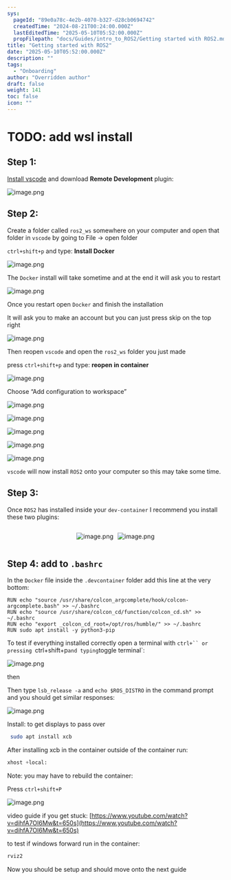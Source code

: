```yaml
---
sys:
  pageId: "89e0a78c-4e2b-4070-b327-d28cb0694742"
  createdTime: "2024-08-21T00:24:00.000Z"
  lastEditedTime: "2025-05-10T05:52:00.000Z"
  propFilepath: "docs/Guides/intro_to_ROS2/Getting started with ROS2.md"
title: "Getting started with ROS2"
date: "2025-05-10T05:52:00.000Z"
description: ""
tags:
  - "Onboarding"
author: "Overridden author"
draft: false
weight: 141
toc: false
icon: ""
---
```


# TODO: add wsl install

## Step 1:

[Install vscode](https://code.visualstudio.com/download) and download **Remote Development** plugin:

![image.png](https://prod-files-secure.s3.us-west-2.amazonaws.com/d518164a-d88e-44d1-a4ee-3adb3bd8bce0/efb52993-1881-4a40-b95e-6f020334f022/image.png?X-Amz-Algorithm=AWS4-HMAC-SHA256&X-Amz-Content-Sha256=UNSIGNED-PAYLOAD&X-Amz-Credential=ASIAZI2LB466WYWG6DNR%2F20250605%2Fus-west-2%2Fs3%2Faws4_request&X-Amz-Date=20250605T121643Z&X-Amz-Expires=3600&X-Amz-Security-Token=IQoJb3JpZ2luX2VjEGwaCXVzLXdlc3QtMiJIMEYCIQDYNLdEaeenS9LVyXYgQuvwY9ZXvrD7GoIe4bsm%2Bxq5agIhAKKQhbAvu0MWnoYqC57zy6g7hBdNLGKfrQGgAe67hkqlKv8DCEUQABoMNjM3NDIzMTgzODA1IgwThzeUINyfDoDyJlAq3AM89eh42n0h9yOgj55yBkQCXXI8VzTImcCJZgEXKjoVLYFFnalq5wIHnvT56FhTb3uHNVmkq33uh9OwnQ%2B8hyHKlEIqia6UxsLjgwXFSWi0CMlp8Jm1nvdEw2M%2F605na726iARPLRnolx153cHsSMGc9RtsnpAps95tHF6xdzFG7y0NdP%2Fz6566QbTStWFebP%2FWF75i0A5TOJnUbskB4o95BwfIjBpLfj6xyPvK5L5fyqRHc%2B967bF9ajOb2NNN5cw%2Fq8U9WrhuuCchANH71HdfwfS45LM0uk4N5TTGlE7zf%2BH1po9TA9xVqHFe2lAVwAiiRt87rZ0XYJGb%2Fu4KAYQf4N8u7sKE5nV4XfIn1S004m48uX0p7fxS35KtD8f4E9Buwyz4Nf%2BVWMHPcSnoZuqaBa%2BMcyKJnazLKfIgxq8YfHpz8LJg%2FuaTUv5mLoq%2BDR%2B9Fo6unCsBQ2KoV1XbCgXGj1uiexG6VSm91lgDkjmgu%2FfR%2ByUC%2B4iXoKossXiI30ipdGGJFJf8xSAoRXmEzs0u1zBuQkGAd%2FLo3trreXKnDt%2FKGLmcoKBKDHlIAM774VxJYE%2FZTre%2FFu6QFQOCihm%2Bb93jBUQnGMTZ0MQybFn12PoGEOXrBvgg3QsISDD6jIbCBjqkAWFrWRgbyAGUH1ejUSZoY48m%2Fz54M%2FXOwDgu18jT0Bp2Wz1N7jFoElEMV397zVTDFuRPGHV9ViMl97tI%2Blkb%2F8%2FAzwjY4a2yjPX8rtyyeFkCqlgBntEQfKCUu6b6zOlwiuFY0h2Lx%2BLesPGasVEHPjzz30BD2vPVXlT392g7%2BmBaLrzTTPk28F707b85czzWXQKyL5lPtwPHeqKQvSRWn91Fr6Oo&X-Amz-Signature=a9bb1a06c73bd86331673a08ca5a45979474ee1064cce51f4fe34d32732225ed&X-Amz-SignedHeaders=host&x-id=GetObject)

## Step 2:

Create a folder called `ros2_ws` somewhere on your computer and open that folder in `vscode` by going to File → open folder 

`ctrl+shift+p` and type: **Install Docker**

![image.png](https://prod-files-secure.s3.us-west-2.amazonaws.com/d518164a-d88e-44d1-a4ee-3adb3bd8bce0/2269dc0e-1cd5-47ff-bceb-c04ad9b2eab0/image.png?X-Amz-Algorithm=AWS4-HMAC-SHA256&X-Amz-Content-Sha256=UNSIGNED-PAYLOAD&X-Amz-Credential=ASIAZI2LB466WYWG6DNR%2F20250605%2Fus-west-2%2Fs3%2Faws4_request&X-Amz-Date=20250605T121643Z&X-Amz-Expires=3600&X-Amz-Security-Token=IQoJb3JpZ2luX2VjEGwaCXVzLXdlc3QtMiJIMEYCIQDYNLdEaeenS9LVyXYgQuvwY9ZXvrD7GoIe4bsm%2Bxq5agIhAKKQhbAvu0MWnoYqC57zy6g7hBdNLGKfrQGgAe67hkqlKv8DCEUQABoMNjM3NDIzMTgzODA1IgwThzeUINyfDoDyJlAq3AM89eh42n0h9yOgj55yBkQCXXI8VzTImcCJZgEXKjoVLYFFnalq5wIHnvT56FhTb3uHNVmkq33uh9OwnQ%2B8hyHKlEIqia6UxsLjgwXFSWi0CMlp8Jm1nvdEw2M%2F605na726iARPLRnolx153cHsSMGc9RtsnpAps95tHF6xdzFG7y0NdP%2Fz6566QbTStWFebP%2FWF75i0A5TOJnUbskB4o95BwfIjBpLfj6xyPvK5L5fyqRHc%2B967bF9ajOb2NNN5cw%2Fq8U9WrhuuCchANH71HdfwfS45LM0uk4N5TTGlE7zf%2BH1po9TA9xVqHFe2lAVwAiiRt87rZ0XYJGb%2Fu4KAYQf4N8u7sKE5nV4XfIn1S004m48uX0p7fxS35KtD8f4E9Buwyz4Nf%2BVWMHPcSnoZuqaBa%2BMcyKJnazLKfIgxq8YfHpz8LJg%2FuaTUv5mLoq%2BDR%2B9Fo6unCsBQ2KoV1XbCgXGj1uiexG6VSm91lgDkjmgu%2FfR%2ByUC%2B4iXoKossXiI30ipdGGJFJf8xSAoRXmEzs0u1zBuQkGAd%2FLo3trreXKnDt%2FKGLmcoKBKDHlIAM774VxJYE%2FZTre%2FFu6QFQOCihm%2Bb93jBUQnGMTZ0MQybFn12PoGEOXrBvgg3QsISDD6jIbCBjqkAWFrWRgbyAGUH1ejUSZoY48m%2Fz54M%2FXOwDgu18jT0Bp2Wz1N7jFoElEMV397zVTDFuRPGHV9ViMl97tI%2Blkb%2F8%2FAzwjY4a2yjPX8rtyyeFkCqlgBntEQfKCUu6b6zOlwiuFY0h2Lx%2BLesPGasVEHPjzz30BD2vPVXlT392g7%2BmBaLrzTTPk28F707b85czzWXQKyL5lPtwPHeqKQvSRWn91Fr6Oo&X-Amz-Signature=f716676ff83d52b2321f15050fa9b3962062851d74e60cb2668702cd06a91469&X-Amz-SignedHeaders=host&x-id=GetObject)

The `Docker` install will take sometime and at the end it will ask you to restart

![image.png](https://prod-files-secure.s3.us-west-2.amazonaws.com/d518164a-d88e-44d1-a4ee-3adb3bd8bce0/ed233f78-be33-4b1f-b89c-9c346c0e961e/image.png?X-Amz-Algorithm=AWS4-HMAC-SHA256&X-Amz-Content-Sha256=UNSIGNED-PAYLOAD&X-Amz-Credential=ASIAZI2LB466WYWG6DNR%2F20250605%2Fus-west-2%2Fs3%2Faws4_request&X-Amz-Date=20250605T121643Z&X-Amz-Expires=3600&X-Amz-Security-Token=IQoJb3JpZ2luX2VjEGwaCXVzLXdlc3QtMiJIMEYCIQDYNLdEaeenS9LVyXYgQuvwY9ZXvrD7GoIe4bsm%2Bxq5agIhAKKQhbAvu0MWnoYqC57zy6g7hBdNLGKfrQGgAe67hkqlKv8DCEUQABoMNjM3NDIzMTgzODA1IgwThzeUINyfDoDyJlAq3AM89eh42n0h9yOgj55yBkQCXXI8VzTImcCJZgEXKjoVLYFFnalq5wIHnvT56FhTb3uHNVmkq33uh9OwnQ%2B8hyHKlEIqia6UxsLjgwXFSWi0CMlp8Jm1nvdEw2M%2F605na726iARPLRnolx153cHsSMGc9RtsnpAps95tHF6xdzFG7y0NdP%2Fz6566QbTStWFebP%2FWF75i0A5TOJnUbskB4o95BwfIjBpLfj6xyPvK5L5fyqRHc%2B967bF9ajOb2NNN5cw%2Fq8U9WrhuuCchANH71HdfwfS45LM0uk4N5TTGlE7zf%2BH1po9TA9xVqHFe2lAVwAiiRt87rZ0XYJGb%2Fu4KAYQf4N8u7sKE5nV4XfIn1S004m48uX0p7fxS35KtD8f4E9Buwyz4Nf%2BVWMHPcSnoZuqaBa%2BMcyKJnazLKfIgxq8YfHpz8LJg%2FuaTUv5mLoq%2BDR%2B9Fo6unCsBQ2KoV1XbCgXGj1uiexG6VSm91lgDkjmgu%2FfR%2ByUC%2B4iXoKossXiI30ipdGGJFJf8xSAoRXmEzs0u1zBuQkGAd%2FLo3trreXKnDt%2FKGLmcoKBKDHlIAM774VxJYE%2FZTre%2FFu6QFQOCihm%2Bb93jBUQnGMTZ0MQybFn12PoGEOXrBvgg3QsISDD6jIbCBjqkAWFrWRgbyAGUH1ejUSZoY48m%2Fz54M%2FXOwDgu18jT0Bp2Wz1N7jFoElEMV397zVTDFuRPGHV9ViMl97tI%2Blkb%2F8%2FAzwjY4a2yjPX8rtyyeFkCqlgBntEQfKCUu6b6zOlwiuFY0h2Lx%2BLesPGasVEHPjzz30BD2vPVXlT392g7%2BmBaLrzTTPk28F707b85czzWXQKyL5lPtwPHeqKQvSRWn91Fr6Oo&X-Amz-Signature=75b516484220acc49c9dd0019450bdc7e3d283b2a9881d3797c01c54122e9562&X-Amz-SignedHeaders=host&x-id=GetObject)

Once you restart open `Docker` and finish the installation

It will ask you to make an account but you can just press skip on the top right

![image.png](https://prod-files-secure.s3.us-west-2.amazonaws.com/d518164a-d88e-44d1-a4ee-3adb3bd8bce0/21010ad9-1659-4fd9-9f59-9932a09b2a3d/image.png?X-Amz-Algorithm=AWS4-HMAC-SHA256&X-Amz-Content-Sha256=UNSIGNED-PAYLOAD&X-Amz-Credential=ASIAZI2LB466WYWG6DNR%2F20250605%2Fus-west-2%2Fs3%2Faws4_request&X-Amz-Date=20250605T121643Z&X-Amz-Expires=3600&X-Amz-Security-Token=IQoJb3JpZ2luX2VjEGwaCXVzLXdlc3QtMiJIMEYCIQDYNLdEaeenS9LVyXYgQuvwY9ZXvrD7GoIe4bsm%2Bxq5agIhAKKQhbAvu0MWnoYqC57zy6g7hBdNLGKfrQGgAe67hkqlKv8DCEUQABoMNjM3NDIzMTgzODA1IgwThzeUINyfDoDyJlAq3AM89eh42n0h9yOgj55yBkQCXXI8VzTImcCJZgEXKjoVLYFFnalq5wIHnvT56FhTb3uHNVmkq33uh9OwnQ%2B8hyHKlEIqia6UxsLjgwXFSWi0CMlp8Jm1nvdEw2M%2F605na726iARPLRnolx153cHsSMGc9RtsnpAps95tHF6xdzFG7y0NdP%2Fz6566QbTStWFebP%2FWF75i0A5TOJnUbskB4o95BwfIjBpLfj6xyPvK5L5fyqRHc%2B967bF9ajOb2NNN5cw%2Fq8U9WrhuuCchANH71HdfwfS45LM0uk4N5TTGlE7zf%2BH1po9TA9xVqHFe2lAVwAiiRt87rZ0XYJGb%2Fu4KAYQf4N8u7sKE5nV4XfIn1S004m48uX0p7fxS35KtD8f4E9Buwyz4Nf%2BVWMHPcSnoZuqaBa%2BMcyKJnazLKfIgxq8YfHpz8LJg%2FuaTUv5mLoq%2BDR%2B9Fo6unCsBQ2KoV1XbCgXGj1uiexG6VSm91lgDkjmgu%2FfR%2ByUC%2B4iXoKossXiI30ipdGGJFJf8xSAoRXmEzs0u1zBuQkGAd%2FLo3trreXKnDt%2FKGLmcoKBKDHlIAM774VxJYE%2FZTre%2FFu6QFQOCihm%2Bb93jBUQnGMTZ0MQybFn12PoGEOXrBvgg3QsISDD6jIbCBjqkAWFrWRgbyAGUH1ejUSZoY48m%2Fz54M%2FXOwDgu18jT0Bp2Wz1N7jFoElEMV397zVTDFuRPGHV9ViMl97tI%2Blkb%2F8%2FAzwjY4a2yjPX8rtyyeFkCqlgBntEQfKCUu6b6zOlwiuFY0h2Lx%2BLesPGasVEHPjzz30BD2vPVXlT392g7%2BmBaLrzTTPk28F707b85czzWXQKyL5lPtwPHeqKQvSRWn91Fr6Oo&X-Amz-Signature=266a7e1f4fc4cfdcc2dea54b45b923fd36d2db5bc755a915fed4e62fb7b858cc&X-Amz-SignedHeaders=host&x-id=GetObject)

Then reopen `vscode` and open the `ros2_ws` folder you just made

press `ctrl+shift+p` and type: **reopen in container**

![image.png](https://prod-files-secure.s3.us-west-2.amazonaws.com/d518164a-d88e-44d1-a4ee-3adb3bd8bce0/4e93b8c2-41ad-488c-8095-c74205196118/image.png?X-Amz-Algorithm=AWS4-HMAC-SHA256&X-Amz-Content-Sha256=UNSIGNED-PAYLOAD&X-Amz-Credential=ASIAZI2LB466WYWG6DNR%2F20250605%2Fus-west-2%2Fs3%2Faws4_request&X-Amz-Date=20250605T121643Z&X-Amz-Expires=3600&X-Amz-Security-Token=IQoJb3JpZ2luX2VjEGwaCXVzLXdlc3QtMiJIMEYCIQDYNLdEaeenS9LVyXYgQuvwY9ZXvrD7GoIe4bsm%2Bxq5agIhAKKQhbAvu0MWnoYqC57zy6g7hBdNLGKfrQGgAe67hkqlKv8DCEUQABoMNjM3NDIzMTgzODA1IgwThzeUINyfDoDyJlAq3AM89eh42n0h9yOgj55yBkQCXXI8VzTImcCJZgEXKjoVLYFFnalq5wIHnvT56FhTb3uHNVmkq33uh9OwnQ%2B8hyHKlEIqia6UxsLjgwXFSWi0CMlp8Jm1nvdEw2M%2F605na726iARPLRnolx153cHsSMGc9RtsnpAps95tHF6xdzFG7y0NdP%2Fz6566QbTStWFebP%2FWF75i0A5TOJnUbskB4o95BwfIjBpLfj6xyPvK5L5fyqRHc%2B967bF9ajOb2NNN5cw%2Fq8U9WrhuuCchANH71HdfwfS45LM0uk4N5TTGlE7zf%2BH1po9TA9xVqHFe2lAVwAiiRt87rZ0XYJGb%2Fu4KAYQf4N8u7sKE5nV4XfIn1S004m48uX0p7fxS35KtD8f4E9Buwyz4Nf%2BVWMHPcSnoZuqaBa%2BMcyKJnazLKfIgxq8YfHpz8LJg%2FuaTUv5mLoq%2BDR%2B9Fo6unCsBQ2KoV1XbCgXGj1uiexG6VSm91lgDkjmgu%2FfR%2ByUC%2B4iXoKossXiI30ipdGGJFJf8xSAoRXmEzs0u1zBuQkGAd%2FLo3trreXKnDt%2FKGLmcoKBKDHlIAM774VxJYE%2FZTre%2FFu6QFQOCihm%2Bb93jBUQnGMTZ0MQybFn12PoGEOXrBvgg3QsISDD6jIbCBjqkAWFrWRgbyAGUH1ejUSZoY48m%2Fz54M%2FXOwDgu18jT0Bp2Wz1N7jFoElEMV397zVTDFuRPGHV9ViMl97tI%2Blkb%2F8%2FAzwjY4a2yjPX8rtyyeFkCqlgBntEQfKCUu6b6zOlwiuFY0h2Lx%2BLesPGasVEHPjzz30BD2vPVXlT392g7%2BmBaLrzTTPk28F707b85czzWXQKyL5lPtwPHeqKQvSRWn91Fr6Oo&X-Amz-Signature=5d0c992d1c1b2519ac9ce6335e4c9a75a9bafd662887784ce4cda168952d3854&X-Amz-SignedHeaders=host&x-id=GetObject)

Choose “Add configuration to workspace”

![image.png](https://prod-files-secure.s3.us-west-2.amazonaws.com/d518164a-d88e-44d1-a4ee-3adb3bd8bce0/9560b282-5060-4989-ba37-97e7b2c22476/image.png?X-Amz-Algorithm=AWS4-HMAC-SHA256&X-Amz-Content-Sha256=UNSIGNED-PAYLOAD&X-Amz-Credential=ASIAZI2LB466WYWG6DNR%2F20250605%2Fus-west-2%2Fs3%2Faws4_request&X-Amz-Date=20250605T121643Z&X-Amz-Expires=3600&X-Amz-Security-Token=IQoJb3JpZ2luX2VjEGwaCXVzLXdlc3QtMiJIMEYCIQDYNLdEaeenS9LVyXYgQuvwY9ZXvrD7GoIe4bsm%2Bxq5agIhAKKQhbAvu0MWnoYqC57zy6g7hBdNLGKfrQGgAe67hkqlKv8DCEUQABoMNjM3NDIzMTgzODA1IgwThzeUINyfDoDyJlAq3AM89eh42n0h9yOgj55yBkQCXXI8VzTImcCJZgEXKjoVLYFFnalq5wIHnvT56FhTb3uHNVmkq33uh9OwnQ%2B8hyHKlEIqia6UxsLjgwXFSWi0CMlp8Jm1nvdEw2M%2F605na726iARPLRnolx153cHsSMGc9RtsnpAps95tHF6xdzFG7y0NdP%2Fz6566QbTStWFebP%2FWF75i0A5TOJnUbskB4o95BwfIjBpLfj6xyPvK5L5fyqRHc%2B967bF9ajOb2NNN5cw%2Fq8U9WrhuuCchANH71HdfwfS45LM0uk4N5TTGlE7zf%2BH1po9TA9xVqHFe2lAVwAiiRt87rZ0XYJGb%2Fu4KAYQf4N8u7sKE5nV4XfIn1S004m48uX0p7fxS35KtD8f4E9Buwyz4Nf%2BVWMHPcSnoZuqaBa%2BMcyKJnazLKfIgxq8YfHpz8LJg%2FuaTUv5mLoq%2BDR%2B9Fo6unCsBQ2KoV1XbCgXGj1uiexG6VSm91lgDkjmgu%2FfR%2ByUC%2B4iXoKossXiI30ipdGGJFJf8xSAoRXmEzs0u1zBuQkGAd%2FLo3trreXKnDt%2FKGLmcoKBKDHlIAM774VxJYE%2FZTre%2FFu6QFQOCihm%2Bb93jBUQnGMTZ0MQybFn12PoGEOXrBvgg3QsISDD6jIbCBjqkAWFrWRgbyAGUH1ejUSZoY48m%2Fz54M%2FXOwDgu18jT0Bp2Wz1N7jFoElEMV397zVTDFuRPGHV9ViMl97tI%2Blkb%2F8%2FAzwjY4a2yjPX8rtyyeFkCqlgBntEQfKCUu6b6zOlwiuFY0h2Lx%2BLesPGasVEHPjzz30BD2vPVXlT392g7%2BmBaLrzTTPk28F707b85czzWXQKyL5lPtwPHeqKQvSRWn91Fr6Oo&X-Amz-Signature=046a2b364bc2e740af6c680983cc879cd9c4f5e6c98cfd4e646ac3a2a1689960&X-Amz-SignedHeaders=host&x-id=GetObject)

![image.png](https://prod-files-secure.s3.us-west-2.amazonaws.com/d518164a-d88e-44d1-a4ee-3adb3bd8bce0/2ee63f81-886b-48e8-a553-dc6e5eac99e4/image.png?X-Amz-Algorithm=AWS4-HMAC-SHA256&X-Amz-Content-Sha256=UNSIGNED-PAYLOAD&X-Amz-Credential=ASIAZI2LB466WYWG6DNR%2F20250605%2Fus-west-2%2Fs3%2Faws4_request&X-Amz-Date=20250605T121643Z&X-Amz-Expires=3600&X-Amz-Security-Token=IQoJb3JpZ2luX2VjEGwaCXVzLXdlc3QtMiJIMEYCIQDYNLdEaeenS9LVyXYgQuvwY9ZXvrD7GoIe4bsm%2Bxq5agIhAKKQhbAvu0MWnoYqC57zy6g7hBdNLGKfrQGgAe67hkqlKv8DCEUQABoMNjM3NDIzMTgzODA1IgwThzeUINyfDoDyJlAq3AM89eh42n0h9yOgj55yBkQCXXI8VzTImcCJZgEXKjoVLYFFnalq5wIHnvT56FhTb3uHNVmkq33uh9OwnQ%2B8hyHKlEIqia6UxsLjgwXFSWi0CMlp8Jm1nvdEw2M%2F605na726iARPLRnolx153cHsSMGc9RtsnpAps95tHF6xdzFG7y0NdP%2Fz6566QbTStWFebP%2FWF75i0A5TOJnUbskB4o95BwfIjBpLfj6xyPvK5L5fyqRHc%2B967bF9ajOb2NNN5cw%2Fq8U9WrhuuCchANH71HdfwfS45LM0uk4N5TTGlE7zf%2BH1po9TA9xVqHFe2lAVwAiiRt87rZ0XYJGb%2Fu4KAYQf4N8u7sKE5nV4XfIn1S004m48uX0p7fxS35KtD8f4E9Buwyz4Nf%2BVWMHPcSnoZuqaBa%2BMcyKJnazLKfIgxq8YfHpz8LJg%2FuaTUv5mLoq%2BDR%2B9Fo6unCsBQ2KoV1XbCgXGj1uiexG6VSm91lgDkjmgu%2FfR%2ByUC%2B4iXoKossXiI30ipdGGJFJf8xSAoRXmEzs0u1zBuQkGAd%2FLo3trreXKnDt%2FKGLmcoKBKDHlIAM774VxJYE%2FZTre%2FFu6QFQOCihm%2Bb93jBUQnGMTZ0MQybFn12PoGEOXrBvgg3QsISDD6jIbCBjqkAWFrWRgbyAGUH1ejUSZoY48m%2Fz54M%2FXOwDgu18jT0Bp2Wz1N7jFoElEMV397zVTDFuRPGHV9ViMl97tI%2Blkb%2F8%2FAzwjY4a2yjPX8rtyyeFkCqlgBntEQfKCUu6b6zOlwiuFY0h2Lx%2BLesPGasVEHPjzz30BD2vPVXlT392g7%2BmBaLrzTTPk28F707b85czzWXQKyL5lPtwPHeqKQvSRWn91Fr6Oo&X-Amz-Signature=6fe7d8e70217ea13fae8d58db340bc12417af65f628a65c6f67214500ad69c72&X-Amz-SignedHeaders=host&x-id=GetObject)

![image.png](https://prod-files-secure.s3.us-west-2.amazonaws.com/d518164a-d88e-44d1-a4ee-3adb3bd8bce0/ae1580b2-b048-407e-aed9-b584224a7a04/image.png?X-Amz-Algorithm=AWS4-HMAC-SHA256&X-Amz-Content-Sha256=UNSIGNED-PAYLOAD&X-Amz-Credential=ASIAZI2LB466WYWG6DNR%2F20250605%2Fus-west-2%2Fs3%2Faws4_request&X-Amz-Date=20250605T121643Z&X-Amz-Expires=3600&X-Amz-Security-Token=IQoJb3JpZ2luX2VjEGwaCXVzLXdlc3QtMiJIMEYCIQDYNLdEaeenS9LVyXYgQuvwY9ZXvrD7GoIe4bsm%2Bxq5agIhAKKQhbAvu0MWnoYqC57zy6g7hBdNLGKfrQGgAe67hkqlKv8DCEUQABoMNjM3NDIzMTgzODA1IgwThzeUINyfDoDyJlAq3AM89eh42n0h9yOgj55yBkQCXXI8VzTImcCJZgEXKjoVLYFFnalq5wIHnvT56FhTb3uHNVmkq33uh9OwnQ%2B8hyHKlEIqia6UxsLjgwXFSWi0CMlp8Jm1nvdEw2M%2F605na726iARPLRnolx153cHsSMGc9RtsnpAps95tHF6xdzFG7y0NdP%2Fz6566QbTStWFebP%2FWF75i0A5TOJnUbskB4o95BwfIjBpLfj6xyPvK5L5fyqRHc%2B967bF9ajOb2NNN5cw%2Fq8U9WrhuuCchANH71HdfwfS45LM0uk4N5TTGlE7zf%2BH1po9TA9xVqHFe2lAVwAiiRt87rZ0XYJGb%2Fu4KAYQf4N8u7sKE5nV4XfIn1S004m48uX0p7fxS35KtD8f4E9Buwyz4Nf%2BVWMHPcSnoZuqaBa%2BMcyKJnazLKfIgxq8YfHpz8LJg%2FuaTUv5mLoq%2BDR%2B9Fo6unCsBQ2KoV1XbCgXGj1uiexG6VSm91lgDkjmgu%2FfR%2ByUC%2B4iXoKossXiI30ipdGGJFJf8xSAoRXmEzs0u1zBuQkGAd%2FLo3trreXKnDt%2FKGLmcoKBKDHlIAM774VxJYE%2FZTre%2FFu6QFQOCihm%2Bb93jBUQnGMTZ0MQybFn12PoGEOXrBvgg3QsISDD6jIbCBjqkAWFrWRgbyAGUH1ejUSZoY48m%2Fz54M%2FXOwDgu18jT0Bp2Wz1N7jFoElEMV397zVTDFuRPGHV9ViMl97tI%2Blkb%2F8%2FAzwjY4a2yjPX8rtyyeFkCqlgBntEQfKCUu6b6zOlwiuFY0h2Lx%2BLesPGasVEHPjzz30BD2vPVXlT392g7%2BmBaLrzTTPk28F707b85czzWXQKyL5lPtwPHeqKQvSRWn91Fr6Oo&X-Amz-Signature=28c3134457f8b9a43629a90e5d1d0a3f439d0b66af8cec6c53df5c94ef5c90f7&X-Amz-SignedHeaders=host&x-id=GetObject)

![image.png](https://prod-files-secure.s3.us-west-2.amazonaws.com/d518164a-d88e-44d1-a4ee-3adb3bd8bce0/53255b28-f75e-430f-b9e3-c0ac8577e42b/image.png?X-Amz-Algorithm=AWS4-HMAC-SHA256&X-Amz-Content-Sha256=UNSIGNED-PAYLOAD&X-Amz-Credential=ASIAZI2LB466WYWG6DNR%2F20250605%2Fus-west-2%2Fs3%2Faws4_request&X-Amz-Date=20250605T121643Z&X-Amz-Expires=3600&X-Amz-Security-Token=IQoJb3JpZ2luX2VjEGwaCXVzLXdlc3QtMiJIMEYCIQDYNLdEaeenS9LVyXYgQuvwY9ZXvrD7GoIe4bsm%2Bxq5agIhAKKQhbAvu0MWnoYqC57zy6g7hBdNLGKfrQGgAe67hkqlKv8DCEUQABoMNjM3NDIzMTgzODA1IgwThzeUINyfDoDyJlAq3AM89eh42n0h9yOgj55yBkQCXXI8VzTImcCJZgEXKjoVLYFFnalq5wIHnvT56FhTb3uHNVmkq33uh9OwnQ%2B8hyHKlEIqia6UxsLjgwXFSWi0CMlp8Jm1nvdEw2M%2F605na726iARPLRnolx153cHsSMGc9RtsnpAps95tHF6xdzFG7y0NdP%2Fz6566QbTStWFebP%2FWF75i0A5TOJnUbskB4o95BwfIjBpLfj6xyPvK5L5fyqRHc%2B967bF9ajOb2NNN5cw%2Fq8U9WrhuuCchANH71HdfwfS45LM0uk4N5TTGlE7zf%2BH1po9TA9xVqHFe2lAVwAiiRt87rZ0XYJGb%2Fu4KAYQf4N8u7sKE5nV4XfIn1S004m48uX0p7fxS35KtD8f4E9Buwyz4Nf%2BVWMHPcSnoZuqaBa%2BMcyKJnazLKfIgxq8YfHpz8LJg%2FuaTUv5mLoq%2BDR%2B9Fo6unCsBQ2KoV1XbCgXGj1uiexG6VSm91lgDkjmgu%2FfR%2ByUC%2B4iXoKossXiI30ipdGGJFJf8xSAoRXmEzs0u1zBuQkGAd%2FLo3trreXKnDt%2FKGLmcoKBKDHlIAM774VxJYE%2FZTre%2FFu6QFQOCihm%2Bb93jBUQnGMTZ0MQybFn12PoGEOXrBvgg3QsISDD6jIbCBjqkAWFrWRgbyAGUH1ejUSZoY48m%2Fz54M%2FXOwDgu18jT0Bp2Wz1N7jFoElEMV397zVTDFuRPGHV9ViMl97tI%2Blkb%2F8%2FAzwjY4a2yjPX8rtyyeFkCqlgBntEQfKCUu6b6zOlwiuFY0h2Lx%2BLesPGasVEHPjzz30BD2vPVXlT392g7%2BmBaLrzTTPk28F707b85czzWXQKyL5lPtwPHeqKQvSRWn91Fr6Oo&X-Amz-Signature=4ea6743aaa10a41c3f565ba70b833ebe6cb6b73cf2e7bbde79c236b5ceb7d25c&X-Amz-SignedHeaders=host&x-id=GetObject)

![image.png](https://prod-files-secure.s3.us-west-2.amazonaws.com/d518164a-d88e-44d1-a4ee-3adb3bd8bce0/7c562767-5af9-4ffb-97d1-327bcdf4ee00/image.png?X-Amz-Algorithm=AWS4-HMAC-SHA256&X-Amz-Content-Sha256=UNSIGNED-PAYLOAD&X-Amz-Credential=ASIAZI2LB466WYWG6DNR%2F20250605%2Fus-west-2%2Fs3%2Faws4_request&X-Amz-Date=20250605T121643Z&X-Amz-Expires=3600&X-Amz-Security-Token=IQoJb3JpZ2luX2VjEGwaCXVzLXdlc3QtMiJIMEYCIQDYNLdEaeenS9LVyXYgQuvwY9ZXvrD7GoIe4bsm%2Bxq5agIhAKKQhbAvu0MWnoYqC57zy6g7hBdNLGKfrQGgAe67hkqlKv8DCEUQABoMNjM3NDIzMTgzODA1IgwThzeUINyfDoDyJlAq3AM89eh42n0h9yOgj55yBkQCXXI8VzTImcCJZgEXKjoVLYFFnalq5wIHnvT56FhTb3uHNVmkq33uh9OwnQ%2B8hyHKlEIqia6UxsLjgwXFSWi0CMlp8Jm1nvdEw2M%2F605na726iARPLRnolx153cHsSMGc9RtsnpAps95tHF6xdzFG7y0NdP%2Fz6566QbTStWFebP%2FWF75i0A5TOJnUbskB4o95BwfIjBpLfj6xyPvK5L5fyqRHc%2B967bF9ajOb2NNN5cw%2Fq8U9WrhuuCchANH71HdfwfS45LM0uk4N5TTGlE7zf%2BH1po9TA9xVqHFe2lAVwAiiRt87rZ0XYJGb%2Fu4KAYQf4N8u7sKE5nV4XfIn1S004m48uX0p7fxS35KtD8f4E9Buwyz4Nf%2BVWMHPcSnoZuqaBa%2BMcyKJnazLKfIgxq8YfHpz8LJg%2FuaTUv5mLoq%2BDR%2B9Fo6unCsBQ2KoV1XbCgXGj1uiexG6VSm91lgDkjmgu%2FfR%2ByUC%2B4iXoKossXiI30ipdGGJFJf8xSAoRXmEzs0u1zBuQkGAd%2FLo3trreXKnDt%2FKGLmcoKBKDHlIAM774VxJYE%2FZTre%2FFu6QFQOCihm%2Bb93jBUQnGMTZ0MQybFn12PoGEOXrBvgg3QsISDD6jIbCBjqkAWFrWRgbyAGUH1ejUSZoY48m%2Fz54M%2FXOwDgu18jT0Bp2Wz1N7jFoElEMV397zVTDFuRPGHV9ViMl97tI%2Blkb%2F8%2FAzwjY4a2yjPX8rtyyeFkCqlgBntEQfKCUu6b6zOlwiuFY0h2Lx%2BLesPGasVEHPjzz30BD2vPVXlT392g7%2BmBaLrzTTPk28F707b85czzWXQKyL5lPtwPHeqKQvSRWn91Fr6Oo&X-Amz-Signature=16b72a9928eaa9b30f85a970dfb8d72ee5032c1475b0de009315a818879d7934&X-Amz-SignedHeaders=host&x-id=GetObject)

`vscode` will now install `ROS2` onto your computer so this may take some time.

## Step 3:

Once `ROS2` has installed inside your `dev-container` I recommend you install these two plugins:

<div style="display: flex;flex-direction: row; column-gap:10px; max-width: 630px;justify-content: center;">
<div>

![image.png](https://prod-files-secure.s3.us-west-2.amazonaws.com/d518164a-d88e-44d1-a4ee-3adb3bd8bce0/3fc3d550-5a54-4ba1-ba6b-faa01cdb7369/image.png?X-Amz-Algorithm=AWS4-HMAC-SHA256&X-Amz-Content-Sha256=UNSIGNED-PAYLOAD&X-Amz-Credential=ASIAZI2LB466YVXN7OJA%2F20250605%2Fus-west-2%2Fs3%2Faws4_request&X-Amz-Date=20250605T121647Z&X-Amz-Expires=3600&X-Amz-Security-Token=IQoJb3JpZ2luX2VjEGwaCXVzLXdlc3QtMiJGMEQCIC0PJSLVqUAWyBkQ8dsrd5S95%2BvRhRkY83zLzY%2FYMx2SAiBXM8lBsUecpJjji7Tpz5V2jO8HsqdzSHOydQ9%2Fh40wcSr%2FAwhFEAAaDDYzNzQyMzE4MzgwNSIMFkbpee8aowLfnTCWKtwD3HoBXr38ODbP%2FaUFRLJVchK6Oc%2FuGWfdJvKfGVzHHAQO5bEqb%2B7nMzZGJ2SRQuVwYQ8KcCYEBKwABFwmZolWaXJvCEZegkPgw3VOLRMplBxcJmYxTsrRW8EoLvrNg%2F8tWdS21wdg88ob5tg%2BzMyBBOO0bN9Rlgt9EaImG7GvSUOmmCpfsK%2FRS3QXKnkgoxmcuw%2FxwH%2FnAAHM18JRBK3d%2FB%2BOKix0VTCxF93DcTces7KpzrNmRI57FEgbPCyNe2VfxxPBV8zvDceF2ju9l00crGHs24XpTWZ%2FLznLClcLJ7RG6QJgczLXT74UhyA9rzlHgqxqhcU6esJpMJrt%2BgfnnABOW11o4eNORzVAl9Bv6pbeAtTsQ0kfj5ZPZqILif94XqP%2F%2BXTTklnHFyKU%2BD4z3gH1p0FhHTzJ1mkGWK8GLsyWmbXxACC9mt21PfYO2zZWGkqmvjdeY6BHlMzvb1rWyJ0DQadv3WRBwYV07NHo%2BoF421t4OJbxn2tOl%2Bf78hiKnWMezOFGQPzJ3ZjgEFlYg%2BAukbURAVDl%2FQKH2bE26Hk32bSkfsS%2FRR07eutgM3I9eWlF%2F6mReIWr1Ct%2FLjp7jWm78Y7QWiWsr16ZsnEoDN4Gnt2kil1s8wPT0swwxYyGwgY6pgHMSrATrFkAcjzWPfwrr8GQKmUdaTcrkJudUIvzg9qKuFjH0D%2Ffpa0I4Zr4EgMUrX%2BaE1QT2XW76mN4jgMZ3NMIuDi5%2BNWP5ZxIXTVlF%2BL8nauOdDH2apH6xsWWWfvh%2FiFZAJmfuHa6SsEpFnQBiveHx4CAOQ47c%2FHAzuW1RQUR3bmrBTG1pPa%2BKyW%2FnY5S9mbpJsJh9xOJlaGQIKSDuPBGeleOd5M%2F&X-Amz-Signature=798b94940a80fc3943bfac7e6485adda95fe0660c0f00875e35ee191a8f0cf6e&X-Amz-SignedHeaders=host&x-id=GetObject)

</div>
<div>

![image.png](https://prod-files-secure.s3.us-west-2.amazonaws.com/d518164a-d88e-44d1-a4ee-3adb3bd8bce0/d994cc66-13c2-4093-a5a3-f84cf4601a82/image.png?X-Amz-Algorithm=AWS4-HMAC-SHA256&X-Amz-Content-Sha256=UNSIGNED-PAYLOAD&X-Amz-Credential=ASIAZI2LB466SA7JIQIU%2F20250605%2Fus-west-2%2Fs3%2Faws4_request&X-Amz-Date=20250605T121647Z&X-Amz-Expires=3600&X-Amz-Security-Token=IQoJb3JpZ2luX2VjEGwaCXVzLXdlc3QtMiJGMEQCIBIfJ5f9hHEWSpDcVUz68EMXzGDH0P9b7yrO7tzO%2BrPQAiA1ppCv4Jo%2FrqGUdhnvu8aHLO4KwO3fbOMD2lfIw89ZICr%2FAwhFEAAaDDYzNzQyMzE4MzgwNSIMNrfhl%2Fld9vZYW%2FtxKtwDRjYxbYRs2CfQkzo43FjrIQb5cCQepU%2FAItmL7D0u%2BZK0%2BL629Mc%2FY%2BFehgB6mbnosiiw5%2Fp4LTAS5Bk79JYIIOI63tOhzKl08I96w8n4IgpsczaWxvz%2FbH%2BiDisWdyPWfnDaFWthR9jAEHR5qIHzGh7dY6yNdX%2B%2FBBm0tHJCbejAgEddT4s5b9j5egThJbCBKWefzY371M0i7%2FGzC25OxOGajdPkxVeLuPLUoKazmCIGFmmX6mm%2BAsz2V67orwtMW4Hr4NahPjCqCP6xEqGFTa5wHaecL6FEvdNFvjRjtDo6goDBnS1ViUb5AOuX9Bn6%2FNnX0jQBYJBM6J8xHIRmO7Dek4B2APHFfegNXKUAMX88DcO0KwzUPkevHUsIBPijyEj2j480D02W9zvJ7pnFOzclyOJM1Z%2Bi1xryJ3wNyRgtiSI93qd97vNeLIFNZV%2BxLlWTDWdqTVIJglofFk%2BiBEBzq0alz5jrit64M8oH%2BbghV%2BJrOdpwVtG4QHAT2Mn7DscqrM2n3fPqs0k3K%2BIf7uAxn7Pal5VKwhZF%2BYTaCZRjCgIorJeGs2JCMrfbRAmzzzHmGBeBgtmxi8BeZHxUwPxCki9DutFNZJ%2B3qL6Wog6TLqDJaG1difwDCHEwiI2GwgY6pgGhulhOKzQT4WBEU79ND40oLN%2Fxw3s1u08rsi14z6wk2pXWRG8CfBf7rKj7abiAQAGVNIQnmU1%2Fc8TR0JGU2XTPpedjL5QrdxLCib%2Fjmw%2BBBQQynzfkGkrNagmolyGH4l13E%2FgJVM0JmksSaEu7gk%2BkWX%2FDaBzkhVA58mQC%2F96POaLwYxIxUZkt14xOJp3xeBSTsLU6lp%2BfUC%2FVrvNranOJXBuCxPcP&X-Amz-Signature=7898e932a66919819d2f6b8192682416e2be8b4832bf2531cf6ff26efbbddf11&X-Amz-SignedHeaders=host&x-id=GetObject)

</div>
</div>

## Step 4: add to `.bashrc`

In the `Docker` file inside the `.devcontainer` folder add this line at the very bottom: 

```docker
RUN echo "source /usr/share/colcon_argcomplete/hook/colcon-argcomplete.bash" >> ~/.bashrc
RUN echo "source /usr/share/colcon_cd/function/colcon_cd.sh" >> ~/.bashrc
RUN echo "export _colcon_cd_root=/opt/ros/humble/" >> ~/.bashrc
RUN sudo apt install -y python3-pip 
```

To test if everything installed correctly open a terminal with `ctrl+`` or pressing `ctrl+shift+p` and typing `toggle terminal`:

![image.png](https://prod-files-secure.s3.us-west-2.amazonaws.com/d518164a-d88e-44d1-a4ee-3adb3bd8bce0/6a4943d8-b04e-4c02-9a58-775f3384d1a5/image.png?X-Amz-Algorithm=AWS4-HMAC-SHA256&X-Amz-Content-Sha256=UNSIGNED-PAYLOAD&X-Amz-Credential=ASIAZI2LB466WYWG6DNR%2F20250605%2Fus-west-2%2Fs3%2Faws4_request&X-Amz-Date=20250605T121643Z&X-Amz-Expires=3600&X-Amz-Security-Token=IQoJb3JpZ2luX2VjEGwaCXVzLXdlc3QtMiJIMEYCIQDYNLdEaeenS9LVyXYgQuvwY9ZXvrD7GoIe4bsm%2Bxq5agIhAKKQhbAvu0MWnoYqC57zy6g7hBdNLGKfrQGgAe67hkqlKv8DCEUQABoMNjM3NDIzMTgzODA1IgwThzeUINyfDoDyJlAq3AM89eh42n0h9yOgj55yBkQCXXI8VzTImcCJZgEXKjoVLYFFnalq5wIHnvT56FhTb3uHNVmkq33uh9OwnQ%2B8hyHKlEIqia6UxsLjgwXFSWi0CMlp8Jm1nvdEw2M%2F605na726iARPLRnolx153cHsSMGc9RtsnpAps95tHF6xdzFG7y0NdP%2Fz6566QbTStWFebP%2FWF75i0A5TOJnUbskB4o95BwfIjBpLfj6xyPvK5L5fyqRHc%2B967bF9ajOb2NNN5cw%2Fq8U9WrhuuCchANH71HdfwfS45LM0uk4N5TTGlE7zf%2BH1po9TA9xVqHFe2lAVwAiiRt87rZ0XYJGb%2Fu4KAYQf4N8u7sKE5nV4XfIn1S004m48uX0p7fxS35KtD8f4E9Buwyz4Nf%2BVWMHPcSnoZuqaBa%2BMcyKJnazLKfIgxq8YfHpz8LJg%2FuaTUv5mLoq%2BDR%2B9Fo6unCsBQ2KoV1XbCgXGj1uiexG6VSm91lgDkjmgu%2FfR%2ByUC%2B4iXoKossXiI30ipdGGJFJf8xSAoRXmEzs0u1zBuQkGAd%2FLo3trreXKnDt%2FKGLmcoKBKDHlIAM774VxJYE%2FZTre%2FFu6QFQOCihm%2Bb93jBUQnGMTZ0MQybFn12PoGEOXrBvgg3QsISDD6jIbCBjqkAWFrWRgbyAGUH1ejUSZoY48m%2Fz54M%2FXOwDgu18jT0Bp2Wz1N7jFoElEMV397zVTDFuRPGHV9ViMl97tI%2Blkb%2F8%2FAzwjY4a2yjPX8rtyyeFkCqlgBntEQfKCUu6b6zOlwiuFY0h2Lx%2BLesPGasVEHPjzz30BD2vPVXlT392g7%2BmBaLrzTTPk28F707b85czzWXQKyL5lPtwPHeqKQvSRWn91Fr6Oo&X-Amz-Signature=cd4de4ff16ed9683497ab1fcd4c223cd173200df04e4ef78cb574bd8d2485caf&X-Amz-SignedHeaders=host&x-id=GetObject)

then 

Then type `lsb_release -a` and `echo $ROS_DISTRO` in the command prompt and you should get similar responses:

![image.png](https://prod-files-secure.s3.us-west-2.amazonaws.com/d518164a-d88e-44d1-a4ee-3adb3bd8bce0/3e635dec-a805-4e85-8b9e-d000e5b71a4e/image.png?X-Amz-Algorithm=AWS4-HMAC-SHA256&X-Amz-Content-Sha256=UNSIGNED-PAYLOAD&X-Amz-Credential=ASIAZI2LB466WYWG6DNR%2F20250605%2Fus-west-2%2Fs3%2Faws4_request&X-Amz-Date=20250605T121643Z&X-Amz-Expires=3600&X-Amz-Security-Token=IQoJb3JpZ2luX2VjEGwaCXVzLXdlc3QtMiJIMEYCIQDYNLdEaeenS9LVyXYgQuvwY9ZXvrD7GoIe4bsm%2Bxq5agIhAKKQhbAvu0MWnoYqC57zy6g7hBdNLGKfrQGgAe67hkqlKv8DCEUQABoMNjM3NDIzMTgzODA1IgwThzeUINyfDoDyJlAq3AM89eh42n0h9yOgj55yBkQCXXI8VzTImcCJZgEXKjoVLYFFnalq5wIHnvT56FhTb3uHNVmkq33uh9OwnQ%2B8hyHKlEIqia6UxsLjgwXFSWi0CMlp8Jm1nvdEw2M%2F605na726iARPLRnolx153cHsSMGc9RtsnpAps95tHF6xdzFG7y0NdP%2Fz6566QbTStWFebP%2FWF75i0A5TOJnUbskB4o95BwfIjBpLfj6xyPvK5L5fyqRHc%2B967bF9ajOb2NNN5cw%2Fq8U9WrhuuCchANH71HdfwfS45LM0uk4N5TTGlE7zf%2BH1po9TA9xVqHFe2lAVwAiiRt87rZ0XYJGb%2Fu4KAYQf4N8u7sKE5nV4XfIn1S004m48uX0p7fxS35KtD8f4E9Buwyz4Nf%2BVWMHPcSnoZuqaBa%2BMcyKJnazLKfIgxq8YfHpz8LJg%2FuaTUv5mLoq%2BDR%2B9Fo6unCsBQ2KoV1XbCgXGj1uiexG6VSm91lgDkjmgu%2FfR%2ByUC%2B4iXoKossXiI30ipdGGJFJf8xSAoRXmEzs0u1zBuQkGAd%2FLo3trreXKnDt%2FKGLmcoKBKDHlIAM774VxJYE%2FZTre%2FFu6QFQOCihm%2Bb93jBUQnGMTZ0MQybFn12PoGEOXrBvgg3QsISDD6jIbCBjqkAWFrWRgbyAGUH1ejUSZoY48m%2Fz54M%2FXOwDgu18jT0Bp2Wz1N7jFoElEMV397zVTDFuRPGHV9ViMl97tI%2Blkb%2F8%2FAzwjY4a2yjPX8rtyyeFkCqlgBntEQfKCUu6b6zOlwiuFY0h2Lx%2BLesPGasVEHPjzz30BD2vPVXlT392g7%2BmBaLrzTTPk28F707b85czzWXQKyL5lPtwPHeqKQvSRWn91Fr6Oo&X-Amz-Signature=26439c97d51c1a6ce9a5e0fced560487ae40021bf986d161c84a0baeb7ac6ffc&X-Amz-SignedHeaders=host&x-id=GetObject)

Install:  to get displays to pass over

```bash
 sudo apt install xcb
```

After installing xcb in the container outside of the container run:

```python
xhost +local:
```

Note: you may have to rebuild the container:

Press `ctrl+shift+P`

![image.png](https://prod-files-secure.s3.us-west-2.amazonaws.com/d518164a-d88e-44d1-a4ee-3adb3bd8bce0/6c2be660-2618-4c38-9c26-53554f7a0b7b/image.png?X-Amz-Algorithm=AWS4-HMAC-SHA256&X-Amz-Content-Sha256=UNSIGNED-PAYLOAD&X-Amz-Credential=ASIAZI2LB466WYWG6DNR%2F20250605%2Fus-west-2%2Fs3%2Faws4_request&X-Amz-Date=20250605T121643Z&X-Amz-Expires=3600&X-Amz-Security-Token=IQoJb3JpZ2luX2VjEGwaCXVzLXdlc3QtMiJIMEYCIQDYNLdEaeenS9LVyXYgQuvwY9ZXvrD7GoIe4bsm%2Bxq5agIhAKKQhbAvu0MWnoYqC57zy6g7hBdNLGKfrQGgAe67hkqlKv8DCEUQABoMNjM3NDIzMTgzODA1IgwThzeUINyfDoDyJlAq3AM89eh42n0h9yOgj55yBkQCXXI8VzTImcCJZgEXKjoVLYFFnalq5wIHnvT56FhTb3uHNVmkq33uh9OwnQ%2B8hyHKlEIqia6UxsLjgwXFSWi0CMlp8Jm1nvdEw2M%2F605na726iARPLRnolx153cHsSMGc9RtsnpAps95tHF6xdzFG7y0NdP%2Fz6566QbTStWFebP%2FWF75i0A5TOJnUbskB4o95BwfIjBpLfj6xyPvK5L5fyqRHc%2B967bF9ajOb2NNN5cw%2Fq8U9WrhuuCchANH71HdfwfS45LM0uk4N5TTGlE7zf%2BH1po9TA9xVqHFe2lAVwAiiRt87rZ0XYJGb%2Fu4KAYQf4N8u7sKE5nV4XfIn1S004m48uX0p7fxS35KtD8f4E9Buwyz4Nf%2BVWMHPcSnoZuqaBa%2BMcyKJnazLKfIgxq8YfHpz8LJg%2FuaTUv5mLoq%2BDR%2B9Fo6unCsBQ2KoV1XbCgXGj1uiexG6VSm91lgDkjmgu%2FfR%2ByUC%2B4iXoKossXiI30ipdGGJFJf8xSAoRXmEzs0u1zBuQkGAd%2FLo3trreXKnDt%2FKGLmcoKBKDHlIAM774VxJYE%2FZTre%2FFu6QFQOCihm%2Bb93jBUQnGMTZ0MQybFn12PoGEOXrBvgg3QsISDD6jIbCBjqkAWFrWRgbyAGUH1ejUSZoY48m%2Fz54M%2FXOwDgu18jT0Bp2Wz1N7jFoElEMV397zVTDFuRPGHV9ViMl97tI%2Blkb%2F8%2FAzwjY4a2yjPX8rtyyeFkCqlgBntEQfKCUu6b6zOlwiuFY0h2Lx%2BLesPGasVEHPjzz30BD2vPVXlT392g7%2BmBaLrzTTPk28F707b85czzWXQKyL5lPtwPHeqKQvSRWn91Fr6Oo&X-Amz-Signature=a05dd44d9bacf74fd9660de58c8608f9f0e218d5530711a89c3b39133be06e9b&X-Amz-SignedHeaders=host&x-id=GetObject)

video guide if you get stuck: [https://www.youtube.com/watch?v=dihfA7Ol6Mw&t=650s](https://www.youtube.com/watch?v=dihfA7Ol6Mw&t=650s)

to test if windows forward run in the container:

```bash
rviz2
```

Now you should be setup and should move onto the next guide 
